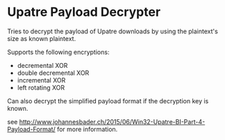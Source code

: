 # Upatre Payload Decrypter
Tries to decrypt the payload of Upatre downloads by using the plaintext's size as known plaintext.

Supports the following encryptions:


- decremental XOR
- double decremental XOR
- incremental XOR
- left rotating XOR

Can also decrypt the simplified payload format if the decryption key is known.

see
http://www.johannesbader.ch/2015/06/Win32-Upatre-BI-Part-4-Payload-Format/ for more information.


